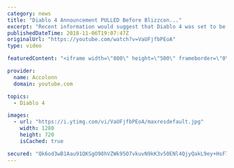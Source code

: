 ```yaml
---
category: news
title: "Diablo 4 Announcement PULLED Before Blizzcon..."
excerpt: "Recent information would suggest that Diablo 4 was set to be announced at Blizzcon but ended being pulled after developers couldn't commit to the current ..."
publishedDateTime: 2018-11-06T19:07:47Z
originalUrl: "https://youtube.com/watch?v=VaUFjfbPEoA"
type: video

featuredContent: "<iframe width=\"800\" height=\"500\" frameborder=\"0\" src=\"https://www.youtube.com/embed/VaUFjfbPEoA\" allow=\"accelerometer; autoplay; encrypted-media; gyroscope; picture-in-picture\" allowfullscreen></iframe>"

provider:
  name: Accolonn
  domain: youtube.com

topics:
  - Diablo 4

images:
  - url: "https://i.ytimg.com/vi/VaUFjfbPEoA/maxresdefault.jpg"
    width: 1280
    height: 720
    isCached: true

secured: "Qk6od3wB1Aau91QKSgO98hVZWk95O7vkuvN9kK3v50ENl4QjyQakL9ey+HsF7egFojQkXhRCppB7JH1zw4Lz2+g8T1bBK8j0K3JqE6/fKzaxiXAfVKTzWGUP8yf5UAwEAMvGQR7D0SNwZPTEwcr5QiHxti/YxDqbGlWaFVzuPLCYVbSQjDVv4kL20eF6Q8YVVUOfVNRZ+ws5UREHsw3Kcl6XX5YkfsIWbV066meuRxhHAx3PKGvSLEBKr3RREKP/IkL1sdi4gMf2kh/81ducTVNEBhwWDX7U4E/0W534NFoOlvjhO9UG2zqTr1NXw8v3VLJOQxn74L73UwttjA/SxVH8vYQzLOnWIV80wCklTNxEiWBOZRDl4yl754aEF57kOqxHeQz/So3asC8yBJKcPLbityQPeyC2IGpswasE3ofYOv5Y5WvVAjM9yonwTNEE;rhsKPG0+6iSf7hqoQIo+uQ=="
---
```


